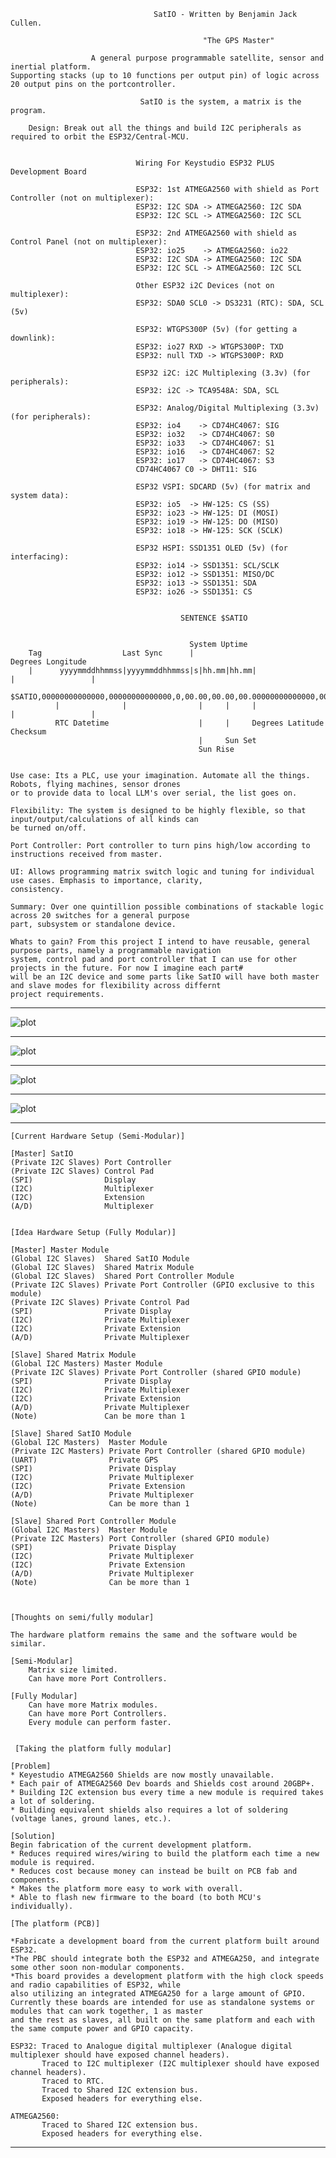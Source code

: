                                     SatIO - Written by Benjamin Jack Cullen.

                                               "The GPS Master"

                      A general purpose programmable satellite, sensor and inertial platform.
    Supporting stacks (up to 10 functions per output pin) of logic across 20 output pins on the portcontroller.

                                 SatIO is the system, a matrix is the program.

        Design: Break out all the things and build I2C peripherals as required to orbit the ESP32/Central-MCU.

                                
                                Wiring For Keystudio ESP32 PLUS Development Board

                                ESP32: 1st ATMEGA2560 with shield as Port Controller (not on multiplexer):
                                ESP32: I2C SDA -> ATMEGA2560: I2C SDA
                                ESP32: I2C SCL -> ATMEGA2560: I2C SCL

                                ESP32: 2nd ATMEGA2560 with shield as Control Panel (not on multiplexer):
                                ESP32: io25    -> ATMEGA2560: io22
                                ESP32: I2C SDA -> ATMEGA2560: I2C SDA
                                ESP32: I2C SCL -> ATMEGA2560: I2C SCL

                                Other ESP32 i2C Devices (not on multiplexer):
                                ESP32: SDA0 SCL0 -> DS3231 (RTC): SDA, SCL (5v)

                                ESP32: WTGPS300P (5v) (for getting a downlink):
                                ESP32: io27 RXD -> WTGPS300P: TXD
                                ESP32: null TXD -> WTGPS300P: RXD

                                ESP32 i2C: i2C Multiplexing (3.3v) (for peripherals):
                                ESP32: i2C -> TCA9548A: SDA, SCL

                                ESP32: Analog/Digital Multiplexing (3.3v) (for peripherals):
                                ESP32: io4    -> CD74HC4067: SIG
                                ESP32: io32   -> CD74HC4067: S0
                                ESP32: io33   -> CD74HC4067: S1
                                ESP32: io16   -> CD74HC4067: S2
                                ESP32: io17   -> CD74HC4067: S3
                                CD74HC4067 C0 -> DHT11: SIG

                                ESP32 VSPI: SDCARD (5v) (for matrix and system data):
                                ESP32: io5  -> HW-125: CS (SS)
                                ESP32: io23 -> HW-125: DI (MOSI)
                                ESP32: io19 -> HW-125: DO (MISO)
                                ESP32: io18 -> HW-125: SCK (SCLK)

                                ESP32 HSPI: SSD1351 OLED (5v) (for interfacing):
                                ESP32: io14 -> SSD1351: SCL/SCLK
                                ESP32: io12 -> SSD1351: MISO/DC
                                ESP32: io13 -> SSD1351: SDA
                                ESP32: io26 -> SSD1351: CS


                                          SENTENCE $SATIO


                                            System Uptime                    
        Tag                  Last Sync      |                               Degrees Longitude        
        |      yyyymmddhhmmss|yyyymmddhhmmss|s|hh.mm|hh.mm|                 |                 |                
        $SATIO,00000000000000,00000000000000,0,00.00,00.00,00.00000000000000,00.00000000000000,*Z
              |              |                |     |     |                 |                 |            
              RTC Datetime                    |     |     Degrees Latitude                    Checksum            
                                              |     Sun Set
                                              Sun Rise


    Use case: Its a PLC, use your imagination. Automate all the things. Robots, flying machines, sensor drones
    or to provide data to local LLM's over serial, the list goes on.
    
    Flexibility: The system is designed to be highly flexible, so that input/output/calculations of all kinds can
    be turned on/off.
  
    Port Controller: Port controller to turn pins high/low according to instructions received from master.
  
    UI: Allows programming matrix switch logic and tuning for individual use cases. Emphasis to importance, clarity,
    consistency.
    
    Summary: Over one quintillion possible combinations of stackable logic across 20 switches for a general purpose
    part, subsystem or standalone device.
  
    Whats to gain? From this project I intend to have reusable, general purpose parts, namely a programmable navigation
    system, control pad and port controller that I can use for other projects in the future. For now I imagine each part#
    will be an I2C device and some parts like SatIO will have both master and slave modes for flexibility across differnt
    project requirements.

-----

![plot](./Extras/images/DSC_0001_BURST20250312163521251_COVER_Doc.JPG)

-----

![plot](./Extras/images/DSC_0001_BURST20250312163521251_COVER.JPG)

-----

![plot](./Extras/images/DSC_0000_BURST20250312163643601.JPG)

-----

![plot](./Extras/images/UnidentifiedStudios.png)

-----



    [Current Hardware Setup (Semi-Modular)]
    
    [Master] SatIO
    (Private I2C Slaves) Port Controller
    (Private I2C Slaves) Control Pad
    (SPI)                Display
    (I2C)                Multiplexer
    (I2C)                Extension
    (A/D)                Multiplexer
    
    
    [Idea Hardware Setup (Fully Modular)]
    
    [Master] Master Module
    (Global I2C Slaves)  Shared SatIO Module
    (Global I2C Slaves)  Shared Matrix Module
    (Global I2C Slaves)  Shared Port Controller Module
    (Private I2C Slaves) Private Port Controller (GPIO exclusive to this module)
    (Private I2C Slaves) Private Control Pad
    (SPI)                Private Display
    (I2C)                Private Multiplexer
    (I2C)                Private Extension
    (A/D)                Private Multiplexer
    
    [Slave] Shared Matrix Module
    (Global I2C Masters) Master Module
    (Private I2C Slaves) Private Port Controller (shared GPIO module)
    (SPI)                Private Display
    (I2C)                Private Multiplexer
    (I2C)                Private Extension
    (A/D)                Private Multiplexer
    (Note)               Can be more than 1
    
    [Slave] Shared SatIO Module
    (Global I2C Masters)  Master Module
    (Private I2C Masters) Private Port Controller (shared GPIO module)
    (UART)                Private GPS
    (SPI)                 Private Display
    (I2C)                 Private Multiplexer
    (I2C)                 Private Extension
    (A/D)                 Private Multiplexer
    (Note)                Can be more than 1
    
    [Slave] Shared Port Controller Module
    (Global I2C Masters)  Master Module
    (Private I2C Masters) Port Controller (shared GPIO module)
    (SPI)                 Private Display
    (I2C)                 Private Multiplexer
    (I2C)                 Private Extension
    (A/D)                 Private Multiplexer
    (Note)                Can be more than 1



    [Thoughts on semi/fully modular]

    The hardware platform remains the same and the software would be similar.
    
    [Semi-Modular]
    	Matrix size limited.
    	Can have more Port Controllers.
    
    [Fully Modular]
    	Can have more Matrix modules.
    	Can have more Port Controllers.
    	Every module can perform faster.


     [Taking the platform fully modular]

    [Problem]
    * Keyestudio ATMEGA2560 Shields are now mostly unavailable.
    * Each pair of ATMEGA2560 Dev boards and Shields cost around 20GBP+.
    * Building I2C extension bus every time a new module is required takes a lot of soldering.
    * Building equivalent shields also requires a lot of soldering (voltage lanes, ground lanes, etc.).
    
    [Solution]
    Begin fabrication of the current development platform.
    * Reduces required wires/wiring to build the platform each time a new module is required.
    * Reduces cost because money can instead be built on PCB fab and components.
    * Makes the platform more easy to work with overall.
    * Able to flash new firmware to the board (to both MCU's individually).
    
    [The platform (PCB)]

  	*Fabricate a development board from the current platform built around ESP32.
  	*The PBC should integrate both the ESP32 and ATMEGA250, and integrate some other soon non-modular components.
  	*This board provides a development platform with the high clock speeds and radio capabilities of ESP32, while
  	also utilizing an integrated ATMEGA250 for a large amount of GPIO.
  	Currently these boards are intended for use as standalone systems or modules that can work together, 1 as master
  	and the rest as slaves, all built on the same platform and each with the same compute power and GPIO capacity.
  
  	ESP32: Traced to Analogue digital multiplexer (Analogue digital multiplexer should have exposed channel headers).
  	       Traced to I2C multiplexer (I2C multiplexer should have exposed channel headers).
  	       Traced to RTC.
  	       Traced to Shared I2C extension bus.
  	       Exposed headers for everything else.
  
  	ATMEGA2560:
  	       Traced to Shared I2C extension bus.
  	       Exposed headers for everything else.
          
-----
